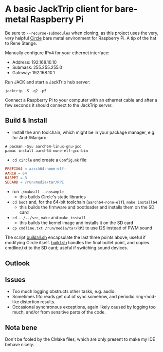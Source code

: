 # A basic JackTrip client for bare-metal Raspberry Pi

Be sure to `--recurse-submodules` when cloning, as this project uses the very,
_very_ helpful [Circle](https://github.com/rsta2/circle) bare metal environment for Raspberry Pi.
A tip of the hat to Rene Stange.

Manually configure IPv4 for your ethernet interface:

- Address: 192.168.10.10
- Submask: 255.255.255.0
- Gateway: 192.168.10.1

Run JACK and start a JackTrip hub server:

```shell
jacktrip -S -q2 -p5
```

Connect a Raspberry Pi to your computer with an ethernet cable and after a few
seconds it should connect to the JackTrip server.

## Build & Install

- Install the arm toolchain, which might be in your package manager, e.g. for
  Arch/Manjaro:

```shell
# pacman -Syu aarch64-linux-gnu-gcc
pamac install aarch64-none-elf-gcc-bin
```

- `cd circle` and create a `Config.mk` file:

```makefile
PREFIX64 = aarch64-none-elf-
AARCH = 64
RASPPI = 3
SDCARD = /run/media/tar/RPI
```

- run `./makeall --nosample`
  - this builds Circle's static libraries
- `cd boot` and, for the 64-bit toolchain (`aarch64-none-elf`), `make install64`
  - this builds the firmware and bootloader and installs them on the SD card
- `cd ../../src`, `make` and `make install`
  - this builds the kernel image and installs it on the SD card
- `cp cmdline.txt /run/media/tar/RPI` to use I2S instead of PWM sound

The script [buildall.sh](src/buildall.sh) encapsulate the last three points
above; useful if modifying Circle itself.
[build.sh](src/build.sh) handles the final bullet point, and copies cmdline.txt
to the SD card; useful if switching sound devices.

## Outlook

## Issues

- Too much logging obstructs other tasks, e.g. audio.
- Sometimes fifo reads get out of sync somehow, and periodic ring-mod-like
  distortion results.
- Occasional synchronous exceptions, again likely caused by logging too much,
  and/or from sensitive parts of the code.

## Nota bene

Don't be fooled by the CMake files, which are only present to make my IDE
behave nicely.
